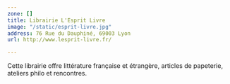 ```yaml
---
zone: []
title: Librairie L'Esprit Livre
image: "/static/esprit-livre.jpg"
address: 76 Rue du Dauphiné, 69003 Lyon
url: http://www.lesprit-livre.fr/

---
```

Cette librairie offre littérature française et étrangère, articles de papeterie, ateliers philo et rencontres.